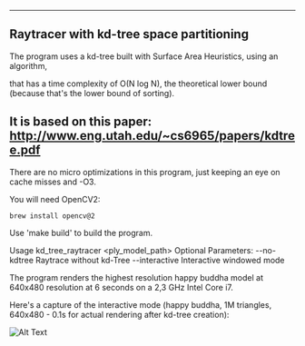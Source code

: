 ----------------------------------------------------------------------------------
Raytracer with kd-tree space partitioning
----------------------------------------------------------------------------------
The program uses a kd-tree built with Surface Area Heuristics, using an algorithm, 

that has a time complexity of O(N log N), the theoretical lower bound (because that's the lower bound of sorting).

It is based on this paper: http://www.eng.utah.edu/~cs6965/papers/kdtree.pdf
----------------------------------------------------------------------------------
There are no micro optimizations in this program, just keeping an eye on cache misses and -O3.

You will need OpenCV2: 

`brew install opencv@2`

Use 'make build' to build the program.

Usage kd_tree_raytracer <ply_model_path>
  Optional Parameters:
    --no-kdtree Raytrace without kd-Tree
    --interactive Interactive windowed mode

The program renders the highest resolution happy buddha model at 640x480 resolution at 6 seconds on a 2,3 GHz Intel Core i7. 


Here's a capture of the interactive mode (happy buddha, 1M triangles, 640x480 - 0.1s for actual rendering after kd-tree creation):

![Alt Text](https://media.giphy.com/media/w7S6cdmybTfLOIwdBQ/giphy.gif)